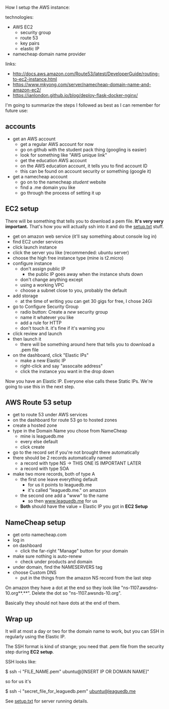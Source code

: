 How I setup the AWS instance:

technologies:
 - AWS EC2
   - security group
   - route 53
   - key pairs
   - elastic IP
 - namecheap domain name provider

links:
 - http://docs.aws.amazon.com/Route53/latest/DeveloperGuide/routing-to-ec2-instance.html
 - https://www.mkyong.com/server/namecheap-domain-name-and-amazon-ec2/
 - https://ianlondon.github.io/blog/deploy-flask-docker-nginx/

I'm going to summarize the steps I followed as best as I can remember
for future use:

## accounts

 - get an AWS account
   - get a regular AWS account for now
   - go on github with the student pack thing (googling is easier)
   - look for something like "AWS unique link"
   - get the education AWS account
   - on the AWS education account, it tells you to find account ID
   - this can be found on account security or something (google it)
 - get a namecheap account
   - go on to the namecheap *student* website
   - find a .me domain you like
   - go through the process of setting it up
   
   
## EC2 setup

There will be something that tells you to download a pem file. **It's
very very important.** That's how you will actually ssh into it and do
the [setup.txt](https://github.com/kasrasadeghi/idb/blob/master/docs/server/setup.txt) stuff.

 - get on amazon web service (it'll say something about console log in)
 - find EC2 under services
 - click launch instance
 - click the server you like (recommended: ubuntu server)
 - choose the high free instance type (mine is t2.micro)
 - configure instance
   - don't assign public IP
     - the public IP goes away when the instance shuts down
   - don't change anything except 
   - using a working VPC
   - choose a subnet close to you, probably the default
 - add storage
   - at the time of writing you can get 30 gigs for free, I chose 24Gi
 - go to Configure Security Group
   - radio button: Create a *new* security group
   - name it whatever you like
   - add a rule for HTTP
   - don't touch it. it's fine if it's warning you
 - click review and launch
 - then launch it
   - there will be something around here that tells you to download a
     .pem file
 - on the dashboard, click "Elastic IPs"
   - make a new Elastic IP
   - right-click and say "assocaite address"
   - click the instance you want in the drop down

Now you have an Elastic IP. Everyone else calls these Static
IPs. We're going to use this in the next step.


## AWS Route 53 setup

 - get to route 53 under AWS services
 - on the dashboard for route 53 go to hosted zones
 - create a hosted zone
 - type in the Domain Name you chose from NameCheap
   - mine is leaguedb.me
   - every else default
   - click create
 - go to the record set if you're not brought there automatically
 - there should be 2 records automatically named
   - a record with type NS -> THIS ONE IS IMPORTANT LATER
   - a record with type SOA
 - make two more records, both of type A
   - the first one leave everything default
     - for us it points to leaguedb.me
     - it's called "leaguedb.me." on amazon
   - the second one add a "www" to the name
     - so then www.leaguedb.me for us
   - **Both** should have the value = Elastic IP you got in **EC2 Setup**


## NameCheap setup

 - get onto namecheap.com
 - log in
 - on dashboard
   - click the far-right "Manage" button for your domain
 - make sure nothing is auto-renew
   - check under products and domain
 - under domain, find the NAMESERVERS tag
 - choose Custom DNS
   - put in the things from the amazon NS record from the last step
   
On amazon they have a dot at the end so they look like
"ns-1107.awsdns-10.org**.**". Delete the dot so
"ns-1107.awsnds-10.org".

Basically they should not have dots at the end of them.

## Wrap up

It will at most a day or two for the domain name to work, but you can
SSH in regularly using the Elastic IP.

The SSH format is kind of strange; you need that .pem file from the security step during **EC2 setup**.

SSH looks like:

$ ssh -i "FILE_NAME.pem" ubuntu@[INSERT IP OR DOMAIN NAME]"

so for us it's 

$ ssh -i "secret_file_for_leaguedb.pem" ubuntu@leaguedb.me

See [setup.txt](https://github.com/kasrasadeghi/idb/blob/master/docs/server/setup.txt) for server running details.
